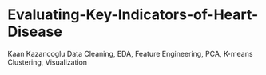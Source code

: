 # Evaluating-Key-Indicators-of-Heart-Disease
Kaan Kazancoglu
Data Cleaning, EDA, Feature Engineering, PCA, K-means Clustering, Visualization
